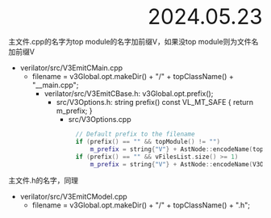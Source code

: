 <div style="text-align:right; font-size:3em;">2024.05.23</div>

主文件.cpp的名字为top module的名字加前缀V，如果没top module则为文件名加前缀V

* verilator/src/V3EmitCMain.cpp
  * filename = v3Global.opt.makeDir() + "/" + topClassName() + "__main.cpp";
    * verilator/src/V3EmitCBase.h: v3Global.opt.prefix();
      * src/V3Options.h: string prefix() const VL_MT_SAFE { return m_prefix; }
        * src/V3Options.cpp
          ```cpp
            // Default prefix to the filename
            if (prefix() == "" && topModule() != "")
                m_prefix = string{"V"} + AstNode::encodeName(topModule());
            if (prefix() == "" && vFilesList.size() >= 1)
                m_prefix = string{"V"} + AstNode::encodeName(V3Os::filenameNonExt(*(vFilesList.begin())));
          ```

主文件.h的名字，同理

* verilator/src/V3EmitCModel.cpp
  * filename = v3Global.opt.makeDir() + "/" + topClassName() + ".h";


